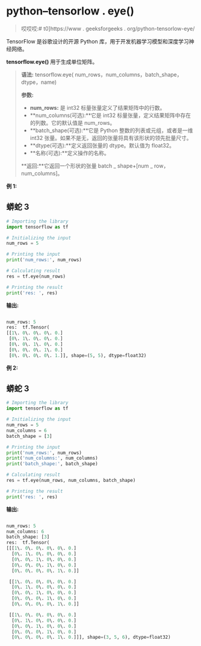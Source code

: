 # python–tensorlow . eye()

> 哎哎哎:# t0]https://www . geeksforgeeks . org/python-tensorlow-eye/

TensorFlow 是谷歌设计的开源 Python 库，用于开发机器学习模型和深度学习神经网络。

**tensorflow.eye()** 用于生成单位矩阵。

> **语法:** tensorflow.eye( num_rows，num_columns，batch_shape，dtype，name)
> 
> **参数:**
> 
> *   **num_rows:** 是 int32 标量张量定义了结果矩阵中的行数。
> *   **num_columns(可选):**它是 int32 标量张量，定义结果矩阵中存在的列数。它的默认值是 num_rows。
> *   **batch_shape(可选):**它是 Python 整数的列表或元组，或者是一维 int32 张量。如果不是无，返回的张量将具有该形状的领先批量尺寸。
> *   **dtype(可选):**定义返回张量的 dtype。默认值为 float32。
> *   **名称(可选):**定义操作的名称。
> 
> **返回:**它返回一个形状的张量 batch _ shape+[num _ row，num_columns]。

**例 1:**

## 蟒蛇 3

```py
# Importing the library
import tensorflow as tf

# Initializing the input
num_rows = 5

# Printing the input
print('num_rows:', num_rows)

# Calculating result
res = tf.eye(num_rows)

# Printing the result
print('res: ', res)
```

**输出:**

```py

num_rows: 5
res:  tf.Tensor(
[[1\. 0\. 0\. 0\. 0.]
 [0\. 1\. 0\. 0\. 0.]
 [0\. 0\. 1\. 0\. 0.]
 [0\. 0\. 0\. 1\. 0.]
 [0\. 0\. 0\. 0\. 1.]], shape=(5, 5), dtype=float32)

```

**例 2:**

## 蟒蛇 3

```py
# Importing the library
import tensorflow as tf

# Initializing the input
num_rows = 5
num_columns = 6
batch_shape = [3]

# Printing the input
print('num_rows:', num_rows)
print('num_columns:', num_columns)
print('batch_shape:', batch_shape)

# Calculating result
res = tf.eye(num_rows, num_columns, batch_shape)

# Printing the result
print('res: ', res)
```

**输出:**

```py

num_rows: 5
num_columns: 6
batch_shape: [3]
res:  tf.Tensor(
[[[1\. 0\. 0\. 0\. 0\. 0.]
  [0\. 1\. 0\. 0\. 0\. 0.]
  [0\. 0\. 1\. 0\. 0\. 0.]
  [0\. 0\. 0\. 1\. 0\. 0.]
  [0\. 0\. 0\. 0\. 1\. 0.]]

 [[1\. 0\. 0\. 0\. 0\. 0.]
  [0\. 1\. 0\. 0\. 0\. 0.]
  [0\. 0\. 1\. 0\. 0\. 0.]
  [0\. 0\. 0\. 1\. 0\. 0.]
  [0\. 0\. 0\. 0\. 1\. 0.]]

 [[1\. 0\. 0\. 0\. 0\. 0.]
  [0\. 1\. 0\. 0\. 0\. 0.]
  [0\. 0\. 1\. 0\. 0\. 0.]
  [0\. 0\. 0\. 1\. 0\. 0.]
  [0\. 0\. 0\. 0\. 1\. 0.]]], shape=(3, 5, 6), dtype=float32)

```
